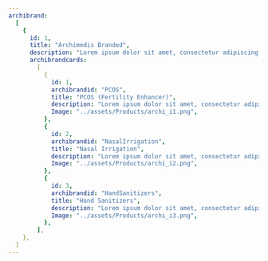 ```yaml
---
archibrand:
  [
    {
      id: 1,
      title: "Archimedis Branded",
      description: "Lorem ipsum dolor sit amet, consectetur adipiscing elit.",
      archibrandcards:
        [
          {
            id: 1,
            archibrandid: "PCOS",
            title: "PCOS (Fertility Enhancer)",
            description: "Lorem ipsum dolor sit amet, consectetur adipiscing elit. Nunc odio in et, lectus sit lorem id integer. Lorem ipsum dolor sit amet, consectetur adipiscing elit.  lorem id integer. Lorem ipsum dolor sit amet, consectetur adipiscing elit.",
            Image: "../assets/Products/archi_i1.png",
          },
          {
            id: 2,
            archibrandid: "NasalIrrigation",
            title: "Nasal Irrigation",
            description: "Lorem ipsum dolor sit amet, consectetur adipiscing elit. Nunc odio in et, lectus sit lorem id integer. Lorem ipsum dolor sit amet, consectetur adipiscing elit.  lorem id integer. Lorem ipsum dolor sit amet, consectetur adipiscing elit.",
            Image: "../assets/Products/archi_i2.png",
          },
          {
            id: 3,
            archibrandid: "HandSanitizers",
            title: "Hand Sanitizers",
            description: "Lorem ipsum dolor sit amet, consectetur adipiscing elit. Nunc odio in et, lectus sit lorem id integer. Lorem ipsum dolor sit amet, consectetur adipiscing elit.  lorem id integer. Lorem ipsum dolor sit amet, consectetur adipiscing elit.",
            Image: "../assets/Products/archi_i3.png",
          },
        ],
    },
  ]
---
```

